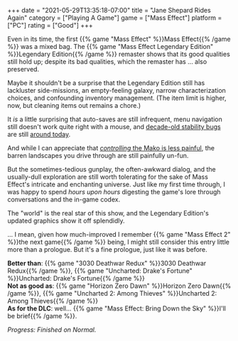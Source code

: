 +++
date = "2021-05-29T13:35:18-07:00"
title = "Jane Shepard Rides Again"
category = ["Playing A Game"]
game = ["Mass Effect"]
platform = ["PC"]
rating = ["Good"]
+++

Even in its time, the first {{% game "Mass Effect" %}}Mass Effect{{% /game %}} was a mixed bag.  The {{% game "Mass Effect Legendary Edition" %}}Legendary Edition{{% /game %}} remaster shows that its good qualities still hold up; despite its bad qualities, which the remaster has ... also preserved.

Maybe it shouldn't be a surprise that the Legendary Edition still has lackluster side-missions, an empty-feeling galaxy, narrow characterization choices, and confounding inventory management.  (The item limit is higher, now, but cleaning items out remains a chore.)

It <i>is</i> a little surprising that auto-saves are still infrequent, menu navigation still doesn't work quite right with a mouse, and <a href="https://answers.ea.com/t5/Mass-Effect-1/Mass-Effect-final-battle-and-corresponding-cutscenes-freeze-PS3/td-p/327526">decade-old stability bugs</a> are still <a href="https://answers.ea.com/t5/Mass-Effect-Legendary-Edition/ME1-LE-crash-during-saren-citadel-fight/td-p/10360317">around today</a>.

And while I can appreciate that <a href="https://www.pcgamer.com/you-can-disable-mass-effect-legendary-editions-improved-mako-handling-if-you-like-pain/"><i>controlling</i> the Mako is less painful</a>, the barren landscapes you drive through are still painfully un-fun.

But the sometimes-tedious gunplay, the often-awkward dialog, and the usually-dull exploration are still worth tolerating for the sake of Mass Effect's intricate and enchanting universe.  Just like my first time through, I was happy to spend <i>hours upon hours</i> digesting the game's lore through conversations and the in-game codex.

The "world" is the real star of this show, and the Legendary Edition's updated graphics show it off splendidly.

... I mean, given how much-improved I remember {{% game "Mass Effect 2" %}}the next game{{% /game %}} being, I might still consider this entry little more than a prologue.  But it's a fine prologue, just like it was before.

<b>Better than</b>: {{% game "3030 Deathwar Redux" %}}3030 Deathwar Redux{{% /game %}}, {{% game "Uncharted: Drake's Fortune" %}}Uncharted: Drake's Fortune{{% /game %}}  
<b>Not as good as</b>: {{% game "Horizon Zero Dawn" %}}Horizon Zero Dawn{{% /game %}}, {{% game "Uncharted 2: Among Thieves" %}}Uncharted 2: Among Thieves{{% /game %}}  
<b>As for the DLC</b>: well... {{% game "Mass Effect: Bring Down the Sky" %}}I'll be brief{{% /game %}}.

<i>Progress: Finished on Normal.</i>
